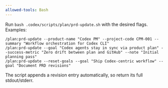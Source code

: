 ```yaml
---
allowed-tools: Bash
---
```


Run `bash .codex/scripts/plan/prd-update.sh` with the desired flags. Examples:

```
/plan:prd-update --product-name "Codex PM" --project-code CPM-001 --summary "Workflow orchestration for Codex CLI"
/plan:prd-update --goal "Codex agents stay in sync via product plan" --success-metric "Zero drift between plan and GitHub" --note "Initial planning pass"
/plan:prd-update --reset-goals --goal "Ship Codex-centric workflow" --goal "Document PRD revisions"
```

The script appends a revision entry automatically, so return its full stdout/stderr.

